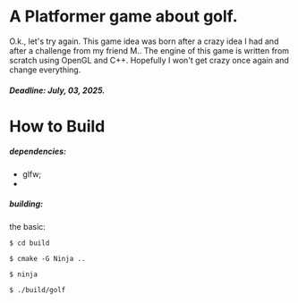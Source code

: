 
# A Platformer game about golf.

O.k., let's try again. This game idea was born after a crazy idea I had and after a challenge from my friend M.. The engine of this game is written from scratch using OpenGL and C++. Hopefully I won't get crazy once again and change everything.
##### Deadline: July, 03, 2025.

# How to Build

##### dependencies:
 - glfw;
 - 

##### building:
the basic:

``` 
$ cd build 
```
``` 
$ cmake -G Ninja .. 
```
``` 
$ ninja 
```
``` 
$ ./build/golf 
```
